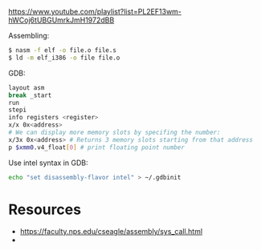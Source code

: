https://www.youtube.com/playlist?list=PL2EF13wm-hWCoj6tUBGUmrkJmH1972dBB

Assembling:
```bash
$ nasm -f elf -o file.o file.s
$ ld -m elf_i386 -o file file.o
```

GDB:
```bash
layout asm
break _start
run
stepi
info registers <register>
x/x 0x<address>
# We can display more memory slots by specifing the number:
x/3x 0x<address> # Returns 3 memory slots starting from that address
p $xmm0.v4_float[0] # print floating point number
```
Use intel syntax in GDB:
```bash
echo "set disassembly-flavor intel" > ~/.gdbinit
```

# Resources
- https://faculty.nps.edu/cseagle/assembly/sys_call.html
-
